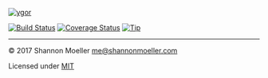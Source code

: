 [![ygor](https://cdn.rawgit.com/shannonmoeller/ygor/4de4a22/media/logo.svg)](https://github.com/shannonmoeller/ygor#readme)

[![Build Status][travis-img]][travis-url] [![Coverage Status][coveralls-img]][coveralls-url] [![Tip][amazon-img]][amazon-url]

----

© 2017 Shannon Moeller <me@shannonmoeller.com>

Licensed under [MIT](http://shannonmoeller.com/mit.txt)

[amazon-img]:    https://img.shields.io/badge/amazon-tip_jar-yellow.svg?style=flat-square
[amazon-url]:    https://www.amazon.com/gp/registry/wishlist/1VQM9ID04YPC5?sort=universal-price
[coveralls-img]: http://img.shields.io/coveralls/shannonmoeller/ygor/master.svg?style=flat-square
[coveralls-url]: https://coveralls.io/r/shannonmoeller/ygor
[travis-img]:    http://img.shields.io/travis/shannonmoeller/ygor.svg?style=flat-square
[travis-url]:    https://travis-ci.org/shannonmoeller/ygor
